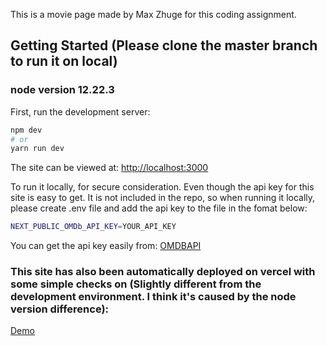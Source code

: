 
This is a movie page made by Max Zhuge for this coding assignment.


## Getting Started (Please clone the master branch to run it on local)

### node version 12.22.3

First, run the development server:

```bash
npm dev
# or
yarn run dev
```
The site can be viewed at: [http://localhost:3000](http://localhost:3000)

To run it locally, for secure consideration. Even though the api key for this site is easy to get. It is not included in the repo, so when running it locally, please create .env file and add the api key to the file in the fomat below:
```bash
NEXT_PUBLIC_OMDb_API_KEY=YOUR_API_KEY
```
You can get the api key easily from:
[OMDBAPI](https://www.omdbapi.com)


### This site has also been automatically deployed on vercel with some simple checks on (Slightly different from the development environment. I think it's caused by the node version difference): 

[Demo](https://movie-page-mauve.vercel.app)
